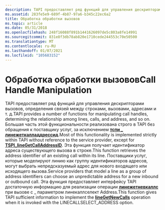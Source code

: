 ```yaml
---
description: TAPI предоставляет ряд функций для управления дескрипторами вызовов, определения связей между строками, вызовами, адресами и т. д.
ms.assetid: 283fe5e9-689f-4b87-97a6-b345c22ec6a2
title: Обработка обработки вызовов
ms.topic: article
ms.date: 05/31/2018
ms.openlocfilehash: 248f16088f891b1441626097de5c803a8fe14991
ms.sourcegitcommit: 831e8f3db78ab820e1710cede244553c70e50500
ms.translationtype: MT
ms.contentlocale: ru-RU
ms.lasthandoff: 01/07/2021
ms.locfileid: "105683152"
---
```

# <a name="call-handle-manipulation"></a><span data-ttu-id="e66c0-103">Обработка обработки вызовов</span><span class="sxs-lookup"><span data-stu-id="e66c0-103">Call Handle Manipulation</span></span>

<span data-ttu-id="e66c0-104">TAPI предоставляет ряд функций для управления дескрипторами вызовов, определения связей между строками, вызовами, адресами и т. д.</span><span class="sxs-lookup"><span data-stu-id="e66c0-104">TAPI provides a number of functions for manipulating call handles, determining the relationship among lines, calls, and address, and so on.</span></span> <span data-ttu-id="e66c0-105">Большая часть этой функциональности реализована строго в TAPI без обращения к поставщику услуг, за исключением [**тспи \_ линежеткалладдрессид**](/windows/win32/api/tspi/nf-tspi-tspi_linegetcalladdressid).</span><span class="sxs-lookup"><span data-stu-id="e66c0-105">Most of this functionality is implemented strictly within TAPI without reference to the service provider, except for [**TSPI\_lineGetCallAddressID**](/windows/win32/api/tspi/nf-tspi-tspi_linegetcalladdressid).</span></span> <span data-ttu-id="e66c0-106">Эта функция получает идентификатор адреса существующего вызова в строке.</span><span class="sxs-lookup"><span data-stu-id="e66c0-106">This function retrieves the address identifier of an existing call within its line.</span></span> <span data-ttu-id="e66c0-107">Поставщики услуг, которые моделируют линию как группу идентификаторов адресов, могут выбрать непредсказуемый адрес для нового входящего или исходящего вызова.</span><span class="sxs-lookup"><span data-stu-id="e66c0-107">Service providers that model a line as a group of address identifiers can choose an unpredictable address for a new inbound or outbound call.</span></span> <span data-ttu-id="e66c0-108">Эта функция предоставляет интерфейсу TAPI достаточную информацию для реализации операции [**линежетневкаллс**](/windows/win32/api/tapi/nf-tapi-linegetnewcalls) при вызове с \_ параметром линекаллселект Address.</span><span class="sxs-lookup"><span data-stu-id="e66c0-108">This function gives TAPI sufficient information to implement the [**lineGetNewCalls**](/windows/win32/api/tapi/nf-tapi-linegetnewcalls) operation when it is invoked with the LINECALLSELECT\_ADDRESS option.</span></span>

 

 
